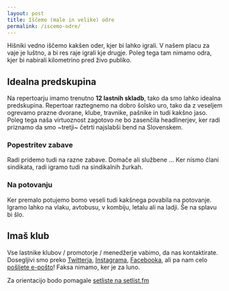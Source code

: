 ```yaml
---
layout: post
title: Iščemo (male in velike) odre
permalink: /iscemo-odre/
---
```


Hišniki vedno iščemo kakšen oder, kjer bi lahko igrali. V našem placu za vaje je luštno, a bi res raje igrali kje drugje. Poleg tega tam nimamo odra, kjer bi nabirali kilometrino pred živo publiko.

## Idealna predskupina

Na repertoarju imamo trenutno **12 lastnih skladb**, tako da smo lahko idealna predskupina. Repertoar raztegnemo na dobro šolsko uro, tako da z veseljem ogrevamo prazne dvorane, klube, travnike, pašnike in tudi kakšno jaso. Poleg tega naša virtuoznost zagotovo ne bo zasenčila headlinerjev, ker radi priznamo da smo ~tretji~ četrti najslabši bend na Slovenskem.

### Popestritev zabave

Radi pridemo tudi na razne zabave. Domače ali službene ... Ker nismo člani sindikata, radi igramo tudi na sindikalnih žurkah.

### Na potovanju

Ker premalo potujemo bomo veseli tudi kakšnega povabila na potovanje. Igramo lahko na vlaku, avtobusu, v kombiju, letalu ali na ladji. Še na splavu bi šlo.

## Imaš klub

Vse lastnike klubov / promotorje / menedžerje vabimo, da nas kontaktirate. Dosegljivi smo preko [Twitterja](https://twitter.com/hishnband), [Instagrama](https://instagram.com/hishnband/), [Facebooka](https://www.facebook.com/hishnband), ali pa nam celo [pošljete e-pošto](mailto:hishnband@gmail.com)! Faksa nimamo, ker je za luno.

Za orientacijo bodo pomagale [setliste na setlist.fm](http://www.setlist.fm/setlists/hish-n-band-5bc02fdc.html)
